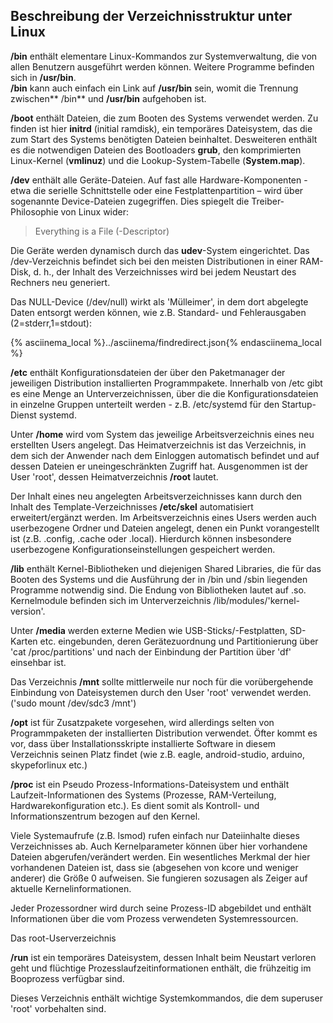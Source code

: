 ## Beschreibung der Verzeichnisstruktur unter Linux
<!--sec data-title="/bin" data-id="section0" data-collapse=true data-show=true show="Read" hide="Hide" ces-->
**/bin** enthält elementare Linux-Kommandos zur Systemverwaltung, die von allen Benutzern ausgeführt werden können. Weitere Programme befinden sich in **/usr/bin**.  
**/bin** kann auch einfach ein Link auf **/usr/bin** sein, womit die Trennung zwischen** /bin** und **/usr/bin** aufgehoben ist.
<!--endsec-->

<!--sec data-title="/boot" data-id="section1" data-collapse=true data-show=true ces-->
**/boot** enthält Dateien, die zum Booten des Systems verwendet werden. Zu finden ist hier **initrd** \(initial ramdisk\), ein temporäres Dateisystem, das die zum Start des Systems benötigten Dateien beinhaltet. Desweiteren enthält es die notwendigen Dateien des Bootloaders **grub**, den komprimierten Linux-Kernel \(**vmlinuz**\) und die Lookup-System-Tabelle \(**System.map**\).
<!--endsec-->

<!--sec data-title="/dev" data-id="section2" data-collapse=true data-show=true ces-->
**/dev** enthält alle Geräte-Dateien. Auf fast alle Hardware-Komponenten - etwa die serielle Schnittstelle oder eine Festplattenpartition – wird über sogenannte Device-Dateien zugegriffen. Dies spiegelt die Treiber-Philosophie von Linux wider:


> Everything is a File \(-Descriptor\)

Die Geräte werden dynamisch durch das **udev**-System eingerichtet. Das /dev-Verzeichnis befindet sich bei den meisten Distributionen in einer RAM-Disk, d. h., der Inhalt des Verzeichnisses wird bei jedem Neustart des Rechners neu generiert.

Das NULL-Device \(/dev/null\) wirkt als 'Mülleimer', in dem dort abgelegte Daten entsorgt werden können, wie z.B. Standard- und Fehlerausgaben \(2=stderr,1=stdout\):  

{% asciinema_local %}../asciinema/findredirect.json{% endasciinema_local %}
<!--endsec-->

<!--sec data-title="/etc" data-id="section3" data-collapse=true data-show=true ces-->
**/etc** enthält Konfigurationsdateien der über den Paketmanager der jeweiligen Distribution installierten Programmpakete. Innerhalb von /etc gibt es eine Menge an Unterverzeichnissen, über die die Konfigurationsdateien in einzelne Gruppen unterteilt werden - z.B. /etc/systemd für den Startup-Dienst systemd.
<!--endsec-->

<!--sec data-title="/home" data-id="section4" data-collapse=true data-show=true ces-->
Unter **/home** wird vom System das jeweilige Arbeitsverzeichnis eines neu erstellten Users angelegt. Das Heimatverzeichnis ist das Verzeichnis, in dem sich der Anwender nach dem Einloggen automatisch befindet und auf dessen Dateien er uneingeschränkten Zugriff hat. Ausgenommen ist der User 'root', dessen Heimatverzeichnis **/root** lautet.

Der Inhalt eines neu angelegten Arbeitsverzeichnisses kann durch den Inhalt des Template-Verzeichnisses **/etc/skel** automatisiert erweitert/ergänzt werden. Im Arbeitsverzeichnis eines Users werden auch userbezogene Ordner und Dateien angelegt, denen ein Punkt vorangestellt ist (z.B. .config, .cache oder .local). Hierdurch können insbesondere userbezogene Konfigurationseinstellungen gespeichert werden.
<!--endsec-->

<!--sec data-title="/lib[64]" data-id="section5" data-collapse=true data-show=true ces-->
**/lib** enthält Kernel-Bibliotheken und diejenigen Shared Libraries, die für das Booten des Systems und die Ausführung der in /bin und /sbin liegenden Programme notwendig sind. Die Endung von Bibliotheken lautet auf .so. Kernelmodule befinden sich im Unterverzeichnis /lib/modules/'kernel-version'.
<!--endsec-->

<!--sec data-title="/media" data-id="section6" data-collapse=true data-show=true ces-->
Unter **/media** werden externe Medien wie USB-Sticks/-Festplatten, SD-Karten etc. eingebunden, deren Gerätezuordnung und Partitionierung über 'cat /proc/partitions' und nach der Einbindung der Partition über 'df' einsehbar ist.
<!--endsec-->

<!--sec data-title="/mnt" data-id="section7" data-collapse=true data-show=true ces-->
Das Verzeichnis **/mnt** sollte mittlerweile nur noch für die vorübergehende Einbindung von Dateisystemen durch den User 'root' verwendet werden. ('sudo mount /dev/sdc3 /mnt')
<!--endsec-->

<!--sec data-title="/opt" data-id="section8" data-collapse=true data-show=true ces-->
**/opt** ist für Zusatzpakete vorgesehen, wird allerdings selten von Programmpaketen der installierten Distribution verwendet. Öfter kommt es vor, dass über Installationsskripte installierte Software in diesem Verzeichnis seinen Platz findet (wie z.B. eagle, android-studio, arduino, skypeforlinux etc.)
<!--endsec-->

<!--sec data-title="/proc" data-id="section9" data-collapse=true data-show=true ces-->
**/proc** ist ein Pseudo Prozess-Informations-Dateisystem und enthält Laufzeit-Informationen des Systems (Prozesse, RAM-Verteilung, Hardwarekonfiguration etc.). Es dient somit als Kontroll- und Informationszentrum bezogen auf den Kernel.

Viele Systemaufrufe (z.B. lsmod) rufen einfach nur Dateiinhalte dieses Verzeichnisses ab. Auch Kernelparameter können über hier vorhandene Dateien abgerufen/verändert werden. Ein wesentliches Merkmal der hier vorhandenen Dateien ist, dass sie (abgesehen von kcore und weniger anderer) die Größe 0 aufweisen. Sie fungieren sozusagen als Zeiger auf aktuelle Kernelinformationen.

Jeder Prozessordner wird durch seine Prozess-ID abgebildet und enthält Informationen über die vom Prozess verwendeten Systemressourcen. 
<!--endsec-->

<!--sec data-title="/root" data-id="section10" data-collapse=true data-show=true ces-->
Das root-Userverzeichnis
<!--endsec-->

<!--sec data-title="/run" data-id="section11" data-collapse=true data-show=true ces-->
**/run** ist ein temporäres Dateisystem, dessen Inhalt beim Neustart verloren geht und flüchtige Prozesslaufzeitinformationen enthält, die frühzeitig im Booprozess verfügbar sind.
<!--endsec-->

<!--sec data-title="/sbin" data-id="section12" data-collapse=true data-show=true ces-->
Dieses Verzeichnis enthält wichtige Systemkommandos, die dem superuser 'root' vorbehalten sind.
<!--endsec-->

<!--sec data-title="/srv" data-id="section13" data-collapse=true data-show=true ces-->
<!--endsec-->

<!--sec data-title="/sys" data-id="section14" data-collapse=true data-show=true ces-->
<!--endsec-->

<!--sec data-title="/tmp" data-id="section15" data-collapse=true data-show=true ces-->
<!--endsec-->

<!--sec data-title="/usr" data-id="section16" data-collapse=true data-show=true ces-->
<!--endsec-->

<!--sec data-title="/var" data-id="section17" data-collapse=true data-show=true ces-->
<!--endsec-->